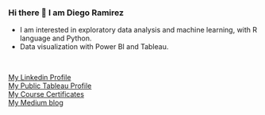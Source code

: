 ### Hi there 👋 I am Diego Ramirez

* I am interested in exploratory data analysis and machine learning, with R language and Python.
* Data visualization with Power BI and Tableau.
<br>

[My Linkedin Profile](https://www.linkedin.com/in/diego-ramirez-jag) <br>
[My Public Tableau Profile](https://public.tableau.com/profile/diego.ramirez8076#!/) <br>
[My Course Certificates](https://github.com/daarfarias/Certification-courses) <br>
[My Medium blog](https://daarfarias.medium.com/)

<!--
**daarfarias/daarfarias** is a ✨ _special_ ✨ repository because its `README.md` (this file) appears on your GitHub profile.

Here are some ideas to get you started:

- 🔭 I’m currently working on ...
- 🌱 I’m currently learning ...
- 👯 I’m looking to collaborate on ...
- 🤔 I’m looking for help with ...
- 💬 Ask me about ...
- 📫 How to reach me: ...
- 😄 Pronouns: ...
- ⚡ Fun fact: ...
-->
